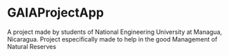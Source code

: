 # GAIAProjectApp
A project made by students of National Engineering University at Managua, Nicaragua. Project especifically made to help in the good Management of Natural Reserves
